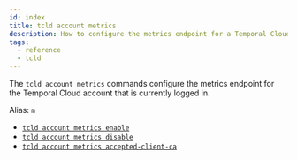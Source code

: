 ```yaml
---
id: index
title: tcld account metrics
description: How to configure the metrics endpoint for a Temporal Cloud account using tcld.
tags:
  - reference
  - tcld
---
```


The `tcld account metrics` commands configure the metrics endpoint for the Temporal Cloud account that is currently logged in.

Alias: `m`

- [`tcld account metrics enable`](/cloud/tcld/account/metrics/enable)
- [`tcld account metrics disable`](/cloud/tcld/account/metrics/disable)
- [`tcld account metrics accepted-client-ca`](/cloud/tcld/account/metrics/accepted-client-ca)
